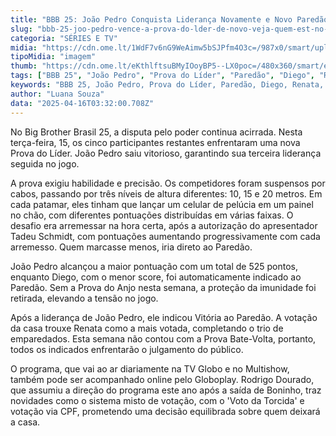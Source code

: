 ```yaml
---
title: "BBB 25: João Pedro Conquista Liderança Novamente e Novo Paredão é Formado"
slug: "bbb-25-joo-pedro-vence-a-prova-do-lder-de-novo-veja-quem-est-no-18-paredo"
categoria: "SÉRIES E TV"
midia: "https://cdn.ome.lt/1WdF7v6nG9WeAimw5bSJPfm4O3c=/987x0/smart/uploads/conteudo/fotos/bbb25-joao-pedro-18-lider.jpg"
tipoMidia: "imagem"
thumb: "https://cdn.ome.lt/eKthlftsuBMyIOoyBP5--LX0poc=/480x360/smart/extras/conteudos/bbb25-joao-pedro-18-lider-peq.jpg"
tags: ["BBB 25", "João Pedro", "Prova do Líder", "Paredão", "Diego", "Renata", "Vitória", "Tadeu Schmidt", "Rodrigo Dourado", "Globoplay"]
keywords: "BBB 25, João Pedro, Prova do Líder, Paredão, Diego, Renata, Vitória, Tadeu Schmidt, Rodrigo Dourado, Globoplay"
author: "Luana Souza"
data: "2025-04-16T03:32:00.708Z"
---
```


No Big Brother Brasil 25, a disputa pelo poder continua acirrada. Nesta terça-feira, 15, os cinco participantes restantes enfrentaram uma nova Prova do Líder. João Pedro saiu vitorioso, garantindo sua terceira liderança seguida no jogo.

A prova exigiu habilidade e precisão. Os competidores foram suspensos por cabos, passando por três níveis de altura diferentes: 10, 15 e 20 metros. Em cada patamar, eles tinham que lançar um celular de pelúcia em um painel no chão, com diferentes pontuações distribuídas em várias faixas. O desafio era arremessar na hora certa, após a autorização do apresentador Tadeu Schmidt, com pontuações aumentando progressivamente com cada arremesso. Quem marcasse menos, iria direto ao Paredão.

João Pedro alcançou a maior pontuação com um total de 525 pontos, enquanto Diego, com o menor score, foi automaticamente indicado ao Paredão. Sem a Prova do Anjo nesta semana, a proteção da imunidade foi retirada, elevando a tensão no jogo.

Após a liderança de João Pedro, ele indicou Vitória ao Paredão. A votação da casa trouxe Renata como a mais votada, completando o trio de emparedados. Esta semana não contou com a Prova Bate-Volta, portanto, todos os indicados enfrentarão o julgamento do público.

O programa, que vai ao ar diariamente na TV Globo e no Multishow, também pode ser acompanhado online pelo Globoplay. Rodrigo Dourado, que assumiu a direção do programa este ano após a saída de Boninho, traz novidades como o sistema misto de votação, com o 'Voto da Torcida' e votação via CPF, prometendo uma decisão equilibrada sobre quem deixará a casa.